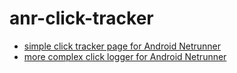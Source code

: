 # anr-click-tracker
- [simple click tracker page for Android Netrunner](https://marckubischta.github.io/anr-click-tracker/clicks.html)
- [more complex click logger for Android Netrunner](https://marckubischta.github.io/anr-click-tracker/logger.html)
